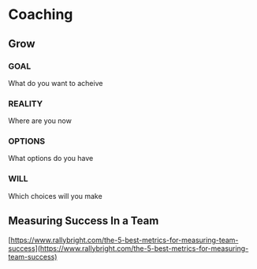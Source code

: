# Coaching

## Grow

### GOAL

What do you want to acheive

### REALITY

Where are you now

### OPTIONS

What options do you have

### WILL

Which choices will you make

## Measuring Success In a Team

[https://www.rallybright.com/the-5-best-metrics-for-measuring-team-success](https://www.rallybright.com/the-5-best-metrics-for-measuring-team-success)